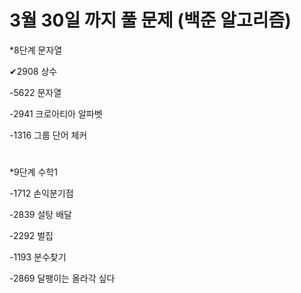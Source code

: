 # 3월 30일 까지 풀 문제 (백준 알고리즘)

*8단계 문자열 

✔2908 상수 

-5622 문자열 

-2941 크로아티아 알파벳 

-1316 그룹 단어 체커 

#
*9단계 수학1

-1712 손익분기점 

-2839 설탕 배달 

-2292 벌집 

-1193 분수찾기 

-2869 달팽이는 올라각 싶다 

